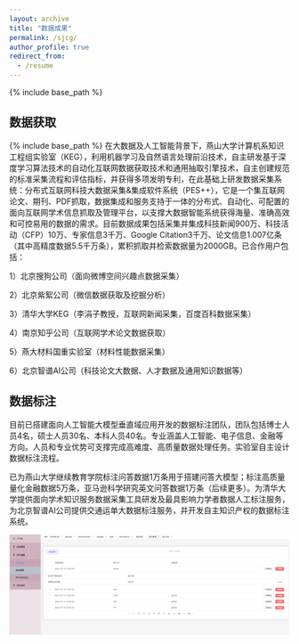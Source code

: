 ```yaml
---
layout: archive
title: "数据成果"
permalink: /sjcg/
author_profile: true
redirect_from:
  - /resume
---
```

{% include base_path %}
## 数据获取
{% include base_path %}
在大数据及人工智能背景下，燕山大学计算机系知识工程组实验室（KEG），利用机器学习及自然语言处理前沿技术，自主研发基于深度学习算法技术的自动化互联网数据获取技术和通用抽取引擎技术，自主创建规范的标准采集流程和评估指标，并获得多项发明专利，在此基础上研发数据采集系统：分布式互联网科技大数据采集&集成软件系统（PES++），它是一个集互联网论文、期刊、PDF抓取，数据集成和服务支持于一体的分布式、自动化、可配置的面向互联网学术信息抓取及管理平台，以支撑大数据智能系统获得海量、准确高效和可控易用的数据的需求。目前数据成果包括采集并集成科技新闻900万、科技活动（CFP）10万、专家信息3千万、Google Citation3千万、论文信息1.007亿条（其中高精度数据5.5千万条），累积抓取并检索数据量为2000GB。已合作用户包括：

1）北京搜狗公司（面向微博空间兴趣点数据采集）

2）北京紫絮公司（微信数据获取及挖掘分析）

3）清华大学KEG（李涓子教授，互联网新闻采集，百度百科数据采集）

4）南京知乎公司（互联网学术论文数据获取）

5）燕大材料国重实验室（材料性能数据采集）

6）北京智谱AI公司（科技论文大数据、人才数据及通用知识数据等）
## 数据标注
目前已搭建面向人工智能大模型垂直域应用开发的数据标注团队，团队包括博士人员4名，硕士人员30名、本科人员40名。专业涵盖人工智能、电子信息、金融等方向。人员和专业优势可支撑完成高难度、高质量数据处理任务。实验室自主设计数据标注流程。
  
已为燕山大学继续教育学院标注问答数据1万条用于搭建问答大模型；标注高质量量化金融数据5万条，亚马逊科学研究英文问答数据1万条（后续更多）。为清华大学提供面向学术知识服务数据采集工具研发及最具影响力学者数据人工标注服务，为北京智谱AI公司提供交通运单大数据标注服务，并开发自主知识产权的数据标注系统。

 <!-- ![alt text](/images/image-1.png#pic_center) -->

<div align=center><img src="/images/image-1.png"></div>

